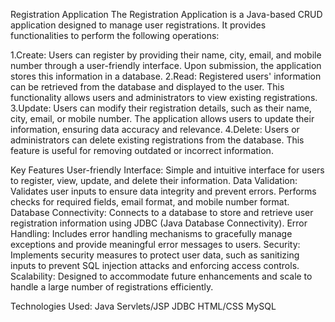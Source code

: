 Registration Application
The Registration Application is a Java-based CRUD application designed to manage user registrations. It provides functionalities to perform the following operations:

1.Create: Users can register by providing their name, city, email, and mobile number through a user-friendly interface. Upon submission, the application stores this information in a database.
2.Read: Registered users' information can be retrieved from the database and displayed to the user. This functionality allows users and administrators to view existing registrations.
3.Update: Users can modify their registration details, such as their name, city, email, or mobile number. The application allows users to update their information, ensuring data accuracy and relevance.
4.Delete: Users or administrators can delete existing registrations from the database. This feature is useful for removing outdated or incorrect information.


Key Features
User-friendly Interface: Simple and intuitive interface for users to register, view, update, and delete their information.
Data Validation: Validates user inputs to ensure data integrity and prevent errors. Performs checks for required fields, email format, and mobile number format.
Database Connectivity: Connects to a database to store and retrieve user registration information using JDBC (Java Database Connectivity).
Error Handling: Includes error handling mechanisms to gracefully manage exceptions and provide meaningful error messages to users.
Security: Implements security measures to protect user data, such as sanitizing inputs to prevent SQL injection attacks and enforcing access controls.
Scalability: Designed to accommodate future enhancements and scale to handle a large number of registrations efficiently.

Technologies Used:
Java
Servlets/JSP
JDBC
HTML/CSS
MySQL
